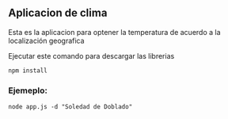 ## Aplicacion de clima

Esta es la aplicacion para optener la temperatura de acuerdo a la localización geografica

Ejecutar este comando para descargar las librerias

````npm install````

### Ejemeplo: 
```
node app.js -d "Soledad de Doblado"
```